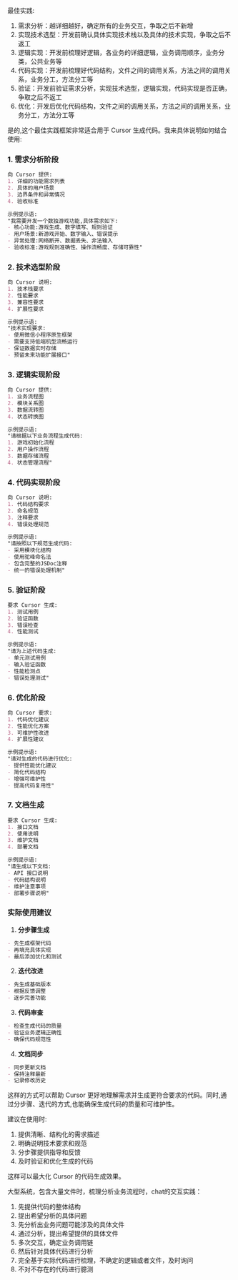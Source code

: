 
最佳实践:

1. 需求分析：越详细越好，确定所有的业务交互，争取之后不新增
2. 实现技术选型：开发前确认具体实现技术栈以及具体的技术实现，争取之后不返工
3. 逻辑实现：开发前梳理好逻辑，各业务的详细逻辑，业务调用顺序，业务分类，公共业务等
4. 代码实现：开发前梳理好代码结构，文件之间的调用关系，方法之间的调用关系，业务分工，方法分工等 
5. 验证：开发前验证需求分析，实现技术选型，逻辑实现，代码实现是否正确，争取之后不返工
6. 优化：开发后优化代码结构，文件之间的调用关系，方法之间的调用关系，业务分工，方法分工等



是的,这个最佳实践框架非常适合用于 Cursor 生成代码。我来具体说明如何结合使用:

### 1. 需求分析阶段
```markdown
向 Cursor 提供:
1. 详细的功能需求列表
2. 具体的用户场景
3. 边界条件和异常情况
4. 验收标准

示例提示语:
"我需要开发一个数独游戏功能,具体需求如下:
- 核心功能:游戏生成、数字填写、规则验证
- 用户场景:新游戏开始、数字输入、错误提示
- 异常处理:网络断开、数据丢失、非法输入
- 验收标准:游戏规则准确性、操作流畅度、存储可靠性"
```

### 2. 技术选型阶段
```markdown
向 Cursor 说明:
1. 技术栈要求
2. 性能要求
3. 兼容性要求
4. 扩展性要求

示例提示语:
"技术实现要求:
- 使用微信小程序原生框架
- 需要支持低端机型流畅运行
- 保证数据实时存储
- 预留未来功能扩展接口"
```

### 3. 逻辑实现阶段
```markdown
向 Cursor 提供:
1. 业务流程图
2. 模块关系图
3. 数据流转图
4. 状态转换图

示例提示语:
"请根据以下业务流程生成代码:
1. 游戏初始化流程
2. 用户操作流程
3. 数据存储流程
4. 状态管理流程"
```

### 4. 代码实现阶段
```markdown
向 Cursor 说明:
1. 代码结构要求
2. 命名规范
3. 注释要求
4. 错误处理规范

示例提示语:
"请按照以下规范生成代码:
- 采用模块化结构
- 使用驼峰命名法
- 包含完整的JSDoc注释
- 统一的错误处理机制"
```

### 5. 验证阶段
```markdown
要求 Cursor 生成:
1. 测试用例
2. 验证函数
3. 错误检查
4. 性能测试

示例提示语:
"请为上述代码生成:
- 单元测试用例
- 输入验证函数
- 性能检测点
- 错误处理测试"
```

### 6. 优化阶段
```markdown
向 Cursor 要求:
1. 代码优化建议
2. 性能优化方案
3. 可维护性改进
4. 扩展性建议

示例提示语:
"请对生成的代码进行优化:
- 提供性能优化建议
- 简化代码结构
- 增强可维护性
- 提高代码复用性"
```

### 7. 文档生成
```markdown
要求 Cursor 生成:
1. 接口文档
2. 使用说明
3. 维护文档
4. 部署文档

示例提示语:
"请生成以下文档:
- API 接口说明
- 代码结构说明
- 维护注意事项
- 部署步骤说明"
```

### 实际使用建议

1. **分步骤生成**
```markdown
- 先生成框架代码
- 再填充具体实现
- 最后添加优化和测试
```

2. **迭代改进**
```markdown
- 先生成基础版本
- 根据反馈调整
- 逐步完善功能
```

3. **代码审查**
```markdown
- 检查生成代码的质量
- 验证业务逻辑正确性
- 确保代码规范性
```

4. **文档同步**
```markdown
- 同步更新文档
- 保持注释最新
- 记录修改历史
```

这样的方式可以帮助 Cursor 更好地理解需求并生成更符合要求的代码。同时,通过分步骤、迭代的方式,也能确保生成代码的质量和可维护性。

建议在使用时:
1. 提供清晰、结构化的需求描述
2. 明确说明技术要求和规范
3. 分步骤提供指导和反馈
4. 及时验证和优化生成的代码

这样可以最大化 Cursor 的代码生成效果。




大型系统，包含大量文件时，梳理分析业务流程时，chat的交互实践：
1. 先提供代码的整体结构
2. 提出希望分析的具体问题
3. 先分析出业务问题可能涉及的具体文件
4. 通过分析，提出希望提供的具体文件 
5. 多次交互，确定业务调用链
6. 然后针对具体代码进行分析
4. 完全基于实际代码进行梳理，不确定的逻辑或者文件，及时询问
5. 不对不存在的代码进行臆测 
